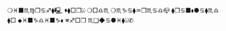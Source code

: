 ❍︎♓︎■︎♏︎♍︎❒︎♋︎♐︎⧫︎🖳︎ ⬧︎⧫︎□︎❒︎⍓︎ ❍︎□︎♎︎♏︎ ❍︎♏︎♑︎♋︎⧫︎♒︎❒︎♏︎♋︎♎︎📪︎ ⧫︎❒︎♋︎■︎⬧︎●︎♋︎⧫︎♏︎♎︎ ⧫︎□︎ ⬥︎♓︎■︎♑︎♎︎♓︎■︎♑︎⬧︎ 🕿︎♐︎□︎❒︎ ♏︎❑︎◆︎♋︎●︎♓︎⧫︎⍓︎✆︎
